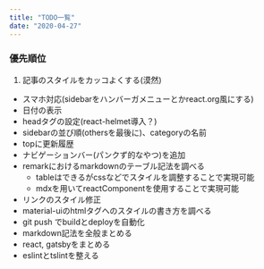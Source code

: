 ```yaml
---
title: "TODO一覧"
date: "2020-04-27"
---
```


### 優先順位
1. 記事のスタイルをカッコよくする(漠然)
- スマホ対応(sidebarをハンバーガメニューとかreact.org風にする)
- 日付の表示
- headタグの設定(react-helmet導入？)
- sidebarの並び順(othersを最後に)、categoryの名前
- topに更新履歴
- ナビゲーションバー(パンクず的なやつ)を追加
- remarkにおけるmarkdownのテーブル記法を調べる
  - tableはできるがcssなどでスタイルを調整することで実現可能
  - mdxを用いてreactComponentを使用することで実現可能 
- リンクのスタイル修正
- material-uiのhtmlタグへのスタイルの書き方を調べる
- git push でbuildとdeployを自動化
- markdown記法を全般まとめる
- react, gatsbyをまとめる
- eslintとtslintを整える

